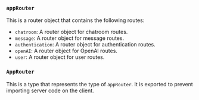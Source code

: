 ### `appRouter`
This is a router object that contains the following routes:
- `chatroom`: A router object for chatroom routes.
- `message`: A router object for message routes.
- `authentication`: A router object for authentication routes.
- `openAI`: A router object for OpenAI routes.
- `user`: A router object for user routes.

### `AppRouter`
This is a type that represents the type of `appRouter`. It is exported to prevent importing server code on the client.